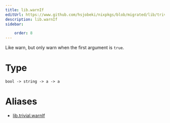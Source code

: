 ```yaml
---
title: lib.warnIf
editUrl: https://www.github.com/hsjobeki/nixpkgs/blob/migrated/lib/trivial.nix#L483C12
description: lib.warnIf
sidebar:

    order: 8
---
```


Like warn, but only warn when the first argument is `true`.

# Type

```
bool -> string -> a -> a
```


# Aliases

- [lib.trivial.warnIf](/nix-doc-comments/reference/lib/trivial/lib-trivial-warnif)


